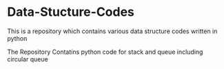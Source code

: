 # Data-Stucture-Codes
This is a repository which contains various data structure codes written in python

The Repository Contatins python code for stack and queue including circular queue
